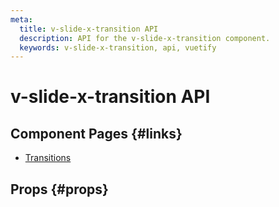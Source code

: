 ```yaml
---
meta:
  title: v-slide-x-transition API
  description: API for the v-slide-x-transition component.
  keywords: v-slide-x-transition, api, vuetify
---
```


# v-slide-x-transition API

<entry-ad />

## Component Pages {#links}

- [Transitions](styles/transitions)

## Props {#props}

<api-section name="v-slide-x-transition" section="props" />

<backmatter />
